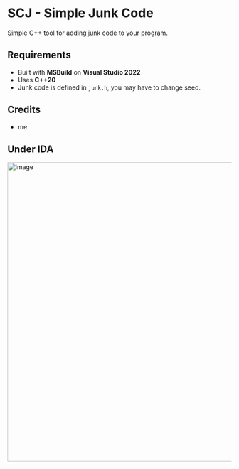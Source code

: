 # SCJ - Simple Junk Code
Simple C++ tool for adding junk code to your program. 

## Requirements

* Built with **MSBuild** on **Visual Studio 2022**
* Uses **C++20**
* Junk code is defined in `junk.h`, you may have to change seed.

## Credits

- me

## Under IDA

<img width="978" height="674" alt="image" src="https://github.com/user-attachments/assets/b19ac9bc-5c1e-4dd7-9250-713b42825c30" />
